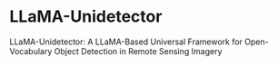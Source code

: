 # LLaMA-Unidetector
LLaMA-Unidetector: A LLaMA-Based Universal Framework for Open-Vocabulary Object Detection in Remote Sensing Imagery
